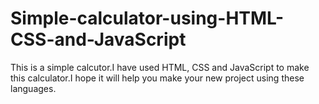 # Simple-calculator-using-HTML-CSS-and-JavaScript
This is a simple calcutor.I have used HTML, CSS and JavaScript to make this calculator.I hope it will help you make your new project using these languages.
